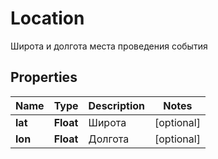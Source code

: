 

# Location

Широта и долгота места проведения события
## Properties

Name | Type | Description | Notes
------------ | ------------- | ------------- | -------------
**lat** | **Float** | Широта |  [optional]
**lon** | **Float** | Долгота |  [optional]



